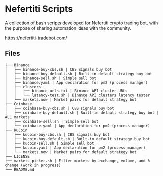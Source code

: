 # Nefertiti Scripts

A collection of bash scripts developed for Nefertiti crypto trading bot, with the purpose of sharing automation ideas with the community.

https://nefertiti-tradebot.com/

## Files
```
├── Binance
│   ├── binance-buy-cbs.sh | CBS signals buy bot
│   ├── binance-buy-default.sh | Built-in default strategy buy bot
│   ├── binance-sell.sh | Simple sell bot
│   ├── binance.yaml | App declaration for pm2 (process manager)
│   ├── clusters
│   │   ├── binance-urls.txt | Binance API cluster URLs
│   │   └── latency-test.sh | Binance API clusters latency tester
│   └── markets.now | Market pairs for default strategy bot
├── Coinbase
│   ├── coinbase-buy-cbs.sh | CBS signals buy bot
│   ├── coinbase-buy-default.sh | Built-in default strategy buy bot | ALL markets
│   ├── coinbase-sell.sh | Simple sell bot
│   └── coinbase.yaml | App declaration for pm2 (process manager)
├── KuCoin
│   ├── kucoin-buy-cbs.sh | CBS signals buy bot
│   ├── kucoin-buy-default.sh | Built-in default strategy buy bot
│   ├── kucoin-sell.sh | Simple sell bot
│   ├── kucoin.yaml | App declaration for pm2 (process manager)
│   └── markets.now | Market pairs for default strategy bot
├── LICENSE
├── markets-picker.sh | Filter markets by exchange, volume, and % change (work in progress)
└── README.md
```
